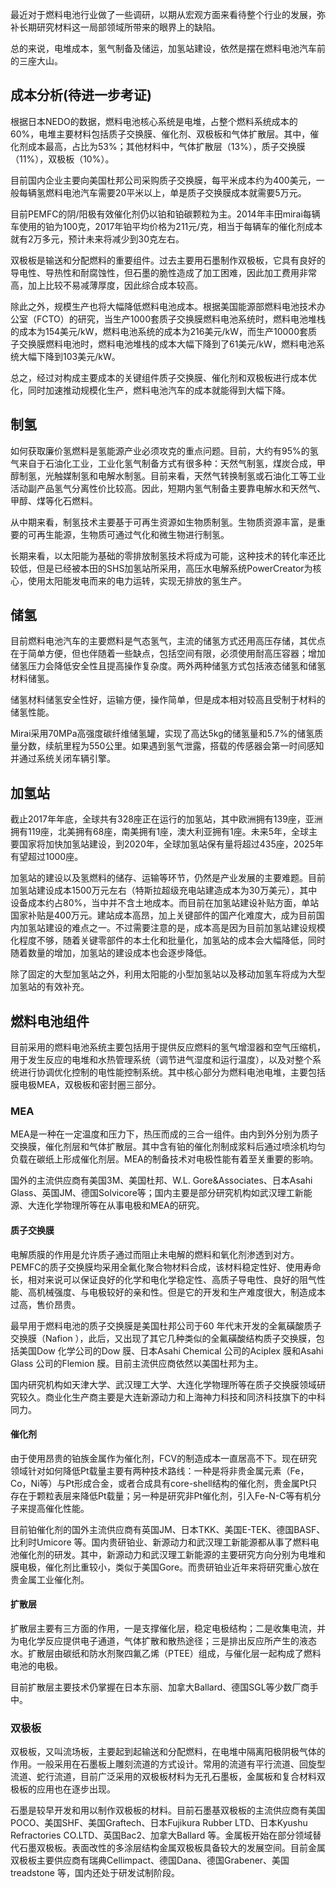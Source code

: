 
最近对于燃料电池行业做了一些调研，以期从宏观方面来看待整个行业的发展，弥补长期研究材料这一局部领域所带来的眼界上的缺陷。

总的来说，电堆成本，氢气制备及储运，加氢站建设，依然是摆在燃料电池汽车前的三座大山。

## 成本分析(待进一步考证)

根据日本NEDO的数据，燃料电池核心系统是电堆，占整个燃料系统成本的60%，电堆主要材料包括质子交换膜、催化剂、双极板和气体扩散层。其中，催化剂成本最高，占比为53%；其他材料中，气体扩散层（13%），质子交换膜（11%），双极板（10%）。

目前国内企业主要向美国杜邦公司采购质子交换膜，每平米成本约为400美元，一般每辆氢燃料电池汽车需要20平米以上，单是质子交换膜成本就需要5万元。

目前PEMFC的阴/阳极有效催化剂仍以铂和铂碳颗粒为主。2014年丰田mirai每辆车使用的铂为100克，2017年铂平均价格为211元/克，相当于每辆车的催化剂成本就有2万多元，预计未来将减少到30克左右。

双极板是输送和分配燃料的重要组件。过去主要用石墨制作双极板，它具有良好的导电性、导热性和耐腐蚀性，但石墨的脆性造成了加工困难，因此加工费用非常高，加上比较不易减薄厚度，因此综合成本较高。

除此之外，规模生产也将大幅降低燃料电池成本。根据美国能源部燃料电池技术办公室（FCTO）的研究，当生产1000套质子交换膜燃料电池系统时，燃料电池堆栈的成本为154美元/kW，燃料电池系统的成本为216美元/kW，而生产10000套质子交换膜燃料电池时，燃料电池堆栈的成本大幅下降到了61美元/kW，燃料电池系统大幅下降到103美元/kW。

总之，经过对构成主要成本的关键组件质子交换膜、催化剂和双极板进行成本优化，同时加速推动规模化生产，燃料电池汽车的成本就能得到大幅下降。

## 制氢

如何获取廉价氢燃料是氢能源产业必须攻克的重点问题。目前，大约有95%的氢气来自于石油化工业，工业化氢气制备方式有很多种：天然气制氢，煤炭合成，甲醇制氢，光触媒制氢和电解水制氢。目前来看，天然气转换制氢或石油化工等工业活动副产品氢气分离性价比较高。因此，短期内氢气制备主要靠电解水和天然气、甲醇、煤等化石燃料。

从中期来看，制氢技术主要基于可再生资源如生物质制氢。生物质资源丰富，是重要的可再生能源，生物质可通过气化和微生物进行制氢。

长期来看，以太阳能为基础的零排放制氢技术将成为可能，这种技术的转化率还比较低，但是已经被本田的SHS加氢站所采用，高压水电解系统PowerCreator为核心，使用太阳能发电而来的电力运转，实现无排放的氢生产。

## 储氢

目前燃料电池汽车的主要燃料是气态氢气，主流的储氢方式还用高压存储，其优点在于简单方便，但也伴随着一些缺点，包括空间有限，必须使用耐高压容器；增加储氢压力会降低安全性且提高操作复杂度。两外两种储氢方式包括液态储氢和储氢材料储氢。

储氢材料储氢安全性好，运输方便，操作简单，但是成本相对较高且受制于材料的储氢性能。

Mirai采用70MPa高强度碳纤维储氢罐，实现了高达5kg的储氢量和5.7%的储氢质量分数，续航里程为550公里。如果遇到氢气泄露，搭载的传感器会第一时间感知并通过系统关闭车辆引擎。

## 加氢站

截止2017年年底，全球共有328座正在运行的加氢站，其中欧洲拥有139座，亚洲拥有119座，北美拥有68座，南美拥有1座，澳大利亚拥有1座。未来5年，全球主要国家将加快加氢站建设，到2020年，全球加氢站保有量将超过435座，2025年有望超过1000座。

加氢站的建设以及氢燃料的储存、运输等环节，仍然是产业发展的主要难题。目前加氢站建设成本1500万元左右（特斯拉超级充电站建造成本为30万美元），其中设备成本约占80%，当中并不含土地成本。而目前在加氢站建设补贴方面，单站国家补贴是400万元。建站成本高昂，加上关键部件的国产化难度大，成为目前国内加氢站建设的难点之一。不过需要注意的是，成本高是因为目前加氢站建设规模化程度不够，随着关键零部件的本土化和批量化，加氢站的成本会大幅降低，同时随着数量的增加，加氢站的建设成本也会逐步降低。

除了固定的大型加氢站之外，利用太阳能的小型加氢站以及移动加氢车将成为大型加氢站的有效补充。

## 燃料电池组件

目前采用的燃料电池系统主要包括用于提供反应燃料的氢气增湿器和空气压缩机，用于发生反应的电堆和水热管理系统（调节进气湿度和运行温度），以及对整个系统进行协调优化控制的电性能控制系统。其中核心部分为燃料电池电堆，主要包括膜电极MEA，双极板和密封圈三部分。

### MEA

MEA是一种在一定温度和压力下，热压而成的三合一组件。由内到外分别为质子交换膜，催化剂层和气体扩散层。其中含有铂的催化剂制成浆料后通过喷涂机均匀负载在碳纸上形成催化剂层。MEA的制备技术对电极性能有着至关重要的影响。

国外的主流供应商有美国3M、美国杜邦、W.L. Gore&Associates、日本Asahi Glass、英国JM、德国Solvicore等；国内主要是部分研究机构如武汉理工新能源、大连化学物理所等在从事电极和MEA的研究。

#### 质子交换膜

电解质膜的作用是允许质子通过而阻止未电解的燃料和氧化剂渗透到对方。PEMFC的质子交换膜均采用全氟化聚合物材料合成，该材料稳定性好、使用寿命长，相对来说可以保证良好的化学和电化学稳定性、高质子导电性、良好的阻气性能、高机械强度、与电极较好的亲和性。但是它的开发和生产难度很大，制造成本过高，售价昂贵。

最早用于燃料电池的质子交换膜是美国杜邦公司于60 年代末开发的全氟磺酸质子交换膜（Nafion ），此后，又出现了其它几种类似的全氟磺酸结构质子交换膜，包括美国Dow 化学公司的Dow 膜、日本Asahi Chemical 公司的Aciplex 膜和Asahi Glass 公司的Flemion 膜。目前主流供应商依然以美国杜邦为主。

国内研究机构如天津大学、武汉理工大学、大连化学物理所等在质子交换膜领域研究较久。商业化生产商主要是大连新源动力和上海神力科技和同济科技旗下的中科同力。

#### 催化剂

由于使用昂贵的铂族金属作为催化剂，FCV的制造成本一直居高不下。现在研究领域针对如何降低Pt载量主要有两种技术路线：一种是将非贵金属元素（Fe，Co，Ni等）与Pt形成合金，或者合成具有core-shell结构的催化剂，贵金属Pt只存在于颗粒表层来降低Pt载量；另一种是研究非Pt催化剂，引入Fe-N-C等有机分子来提高催化性能。

目前铂催化剂的国外主流供应商有英国JM、日本TKK、美国E-TEK、德国BASF、比利时Umicore 等。国内贵研铂业、新源动力和武汉理工新能源都从事了燃料电池催化剂的研发。其中，新源动力和武汉理工新能源的主要研究方向分别为电堆和膜电极，催化剂比重较小，类似于美国Gore。而贵研铂业近年来将研究重心放在贵金属工业催化剂。

#### 扩散层

扩散层主要有三方面的作用，一是支撑催化层，稳定电极结构；二是收集电流，并为电化学反应提供电子通道，气体扩散和散热途径；三是排出反应所产生的液态水。扩散层由碳纸和防水剂聚四氟乙烯（PTEE）组成，与催化层一起构成了燃料电池的电极。

目前扩散层主要技术仍掌握在日本东丽、加拿大Ballard、德国SGL等少数厂商手中。

### 双极板

双极板，又叫流场板，主要起到起输送和分配燃料，在电堆中隔离阳极阴极气体的作用。一般采用在石墨板上雕刻流道的方式设计。常用的流道有平行流道、回旋型流道、蛇行流道，目前广泛采用的双极板材料为无孔石墨板，金属板和复合材料双极板的应用也在逐步出现。

石墨是较早开发和用以制作双极板的材料。目前石墨基双极板的主流供应商有美国POCO、美国SHF、美国Graftech、日本Fujikura Rubber LTD、日本Kyushu Refractories CO.LTD、英国Bac2、加拿大Ballard 等。金属板开始在部分领域替代石墨双极板。表面改性的多涂层结构金属双极板具备较大的发展空间。目前金属双极板主要供应商有瑞典Cellimpact、德国Dana、德国Grabener、美国treadstone 等，国内还处于研发试制阶段。





